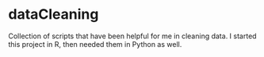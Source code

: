 dataCleaning
============

Collection of scripts that have been helpful for me in cleaning data. I started this project in R, then needed them in Python as well.